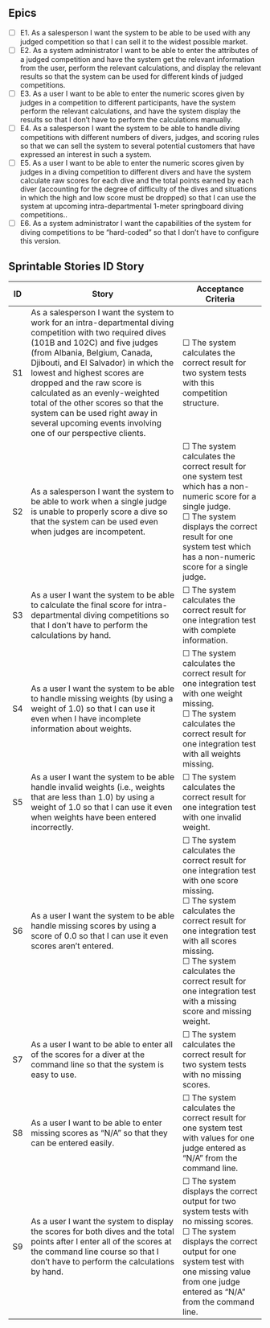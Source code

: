 ## **Epics**

- [ ] E1.  As a salesperson I want the system to be able to be used with any judged competition so that I can sell it to the widest possible market.
- [ ] E2.  As a system administrator I want to be able to enter the attributes of a judged competition and have the system get the relevant information from the user, perform the relevant calculations, and display the relevant results so that the system can be used for different kinds of judged competitions.
- [ ] E3.  As a user I want to be able to enter the numeric scores given by judges in a competition to different participants, have the system perform the relevant calculations, and have the system display the results so that I don’t have to perform the calculations manually.
- [ ] E4.  As a salesperson I want the system to be able to handle diving competitions with different numbers of divers, judges, and scoring rules so that we can sell the system to several potential customers that have expressed an interest in such a system.
- [ ] E5.  As a user I want to be able to enter the numeric scores given by judges in a diving competition to different divers and have the system calculate raw scores for each dive and the total points earned by each diver (accounting for the degree of difficulty of the dives and situations in which the high and low score must be dropped) so that I can use the system at upcoming intra-departmental 1-meter springboard diving competitions..
- [ ] E6.  As a system administrator I want the capabilities of the system for diving competitions to be “hard-coded” so that I don’t have to configure this version.

## **Sprintable Stories** **ID Story**

| ID   | Story                                                        | Acceptance Criteria                                          |
| ---- | ------------------------------------------------------------ | ------------------------------------------------------------ |
| S1   | As a salesperson I want the system to work for an intra-departmental diving competition with two required dives (101B and 102C) and five judges (from Albania, Belgium, Canada, Djibouti, and El Salvador) in which the lowest and highest scores are dropped and the raw score is calculated as an evenly-weighted total of the other scores so that the system can be used right away in several upcoming events involving one of our perspective clients. | ☐ The system calculates the correct result for two system tests with this competition structure. |
| S2   | As a salesperson I want the system to be able to work when a single judge is unable to properly score a dive so that the system can be used even when judges are incompetent. | ☐ The system calculates the correct result for one system test which has a non-numeric score for a single judge.<br />☐ The system displays the correct result for one system test which has a non-numeric score for a single judge. |
| S3   | As a user I want the system to be able to calculate the final score for intra-departmental diving competitions so that I don’t have to perform the calculations by hand. | ☐ The system calculates the correct result for one integration test with complete information. |
| S4   | As a user I want the system to be able to handle missing weights (by using a weight of 1.0) so that I can use it even when I have incomplete information about weights. | ☐ The system calculates the correct result for one integration test with one weight missing.<br />☐ The system calculates the correct result for one integration test with all weights missing. |
| S5   | As a user I want the system to be able handle invalid weights (i.e., weights that are less than 1.0) by using a weight of 1.0 so that I can use it even when weights have been entered incorrectly. | ☐ The system calculates the correct result for one integration test with one invalid weight. |
| S6   | As a user I want the system to be able handle missing scores by using a score of 0.0 so that I can use it even scores aren’t entered. | ☐ The system calculates the correct result for one integration test with one score missing.<br />☐ The system calculates the correct result for one integration test with all scores missing.<br />☐ The system calculates the correct result for one integration test with a missing score and missing weight. |
| S7   | As a user I want to be able to enter all of the scores for a diver at the command line so that the system is easy to use. | ☐ The system calculates the correct result for two system tests with no missing scores. |
| S8   | As a user I want to be able to enter missing scores as “N/A” so that they can be entered easily. | ☐ The system calculates the correct result for one system test with values for one judge entered as “N/A” from the command line. |
| S9   | As a user I want the system to display the scores for both dives and the total points after I enter all of the scores at the command line course so that I don’t have to perform the calculations by hand. | ☐ The system displays the correct output for two system tests with no missing scores.<br />☐ The system displays the correct output for one system test with one missing value from one judge entered as “N/A” from the command line. |









